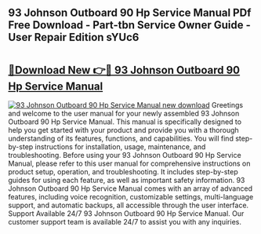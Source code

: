 ## 93 Johnson Outboard 90 Hp Service Manual PDf Free Download - Part-tbn Service Owner Guide - User Repair Edition sYUc6

# <h2><a href="http://bc47715.oget.top/?id=93+Johnson+Outboard+90+Hp+Service+Manual">🔗Download New 👉🔴 93 Johnson Outboard 90 Hp Service Manual</a></h2>

[![93 Johnson Outboard 90 Hp Service Manual new download](https://i.imgur.com/5g1atiW.png)](http://bc47715.oget.top/?id=93+Johnson+Outboard+90+Hp+Service+Manual)
Greetings and welcome to the user manual for your newly assembled 93 Johnson Outboard 90 Hp Service Manual. This manual is specifically designed to help you get started with your product and provide you with a thorough understanding of its features, functions, and capabilities. You will find step-by-step instructions for installation, usage, maintenance, and troubleshooting. Before using your 93 Johnson Outboard 90 Hp Service Manual, please refer to this user manual for comprehensive instructions on product setup, operation, and troubleshooting. It includes step-by-step guides for using each feature, as well as important safety information. 93 Johnson Outboard 90 Hp Service Manual comes with an array of advanced features, including voice recognition, customizable settings, multi-language support, and automatic backups, all accessible through the user interface. Support Available 24/7 93 Johnson Outboard 90 Hp Service Manual. Our customer support team is available 24/7 to assist you with any inquiries.
